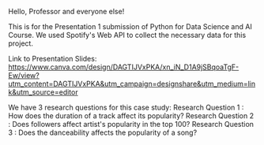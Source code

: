 Hello, Professor and everyone else!

This is for the Presentation 1 submission of Python for Data Science and AI Course.
We used Spotify's Web API to collect the necessary data for this project.

Link to Presentation Slides: https://www.canva.com/design/DAGTIJVxPKA/xn_iN_D1A9jSBqoaTgF-Ew/view?utm_content=DAGTIJVxPKA&utm_campaign=designshare&utm_medium=link&utm_source=editor

We have 3 research questions for this case study: 
Research Question 1 : How does the duration of a track affect its popularity?
Research Question 2 : Does followers affect artist's popularity in the top 100?
Research Question 3 : Does the danceability affects the popularity of a song?
